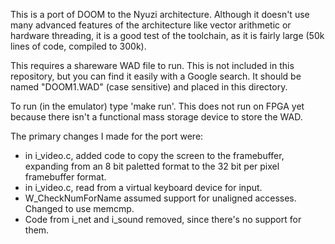 This is a port of DOOM to the Nyuzi architecture. Although it doesn't use many 
advanced features of the architecture like vector arithmetic or hardware 
threading, it is a good test of the toolchain, as it is fairly large (50k lines 
of code, compiled to 300k). 

This requires a shareware WAD file to run.  This is not included in this 
repository, but you can find it easily with a Google search. It should be 
named "DOOM1.WAD" (case sensitive) and placed in this directory.

To run (in the emulator) type 'make run'.  This does not run on FPGA yet 
because there isn't a functional mass storage device to store the WAD.

The primary changes I made for the port were:

* in i_video.c, added code to copy the screen to the framebuffer, 
  expanding from an 8 bit paletted format to the 32 bit per pixel 
  framebuffer format.
* in i_video.c, read from a virtual keyboard device for input.
* W_CheckNumForName assumed support for unaligned accesses. Changed 
  to use memcmp.
* Code from i_net and i_sound removed, since there's no support for 
  them.